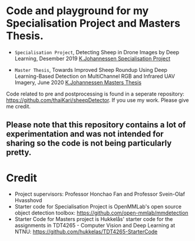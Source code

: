 
# Code and playground for my Specialisation Project and Masters Thesis.
- `Specialisation Project`, Detecting Sheep in Drone Images by Deep Learning, Desember 2019 
[K.Johannessen Specialisation Project](FinalProjectVersions/K.Johannessen_Specialisation_project_final-compressed.pdf)

- `Master Thesis`, Towards Improved Sheep Roundup Using Deep Learning-Based Detection on MultiChannel RGB and Infrared UAV Imagery, June 2020 
[K.Johannessen Masters Thesis](FinalProjectVersions/K.Johannessen_Masters_Thesis_final-compressed.pdf)

Code related to pre and postprocessing is found in a seperate repository: https://github.com/thaiKari/sheepDetector. If you use my work. Please give me credit.
## Please note that this repository contains a lot of experimentation and was not intended for sharing so the code is not being particularly pretty.

# Credit
- Project supervisors: Professor Honchao Fan and Professor Svein-Olaf Hvasshovd
- Starter code for Specialisation Project is OpenMMLab's open source object detection toolbox: https://github.com/open-mmlab/mmdetection
- Starter Code for Masters project is Hukkelås' starter code for the assignments in TDT4265 - Computer Vision and Deep Learning at NTNU: https://github.com/hukkelas/TDT4265-StarterCode
